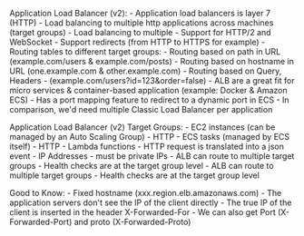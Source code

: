 Application Load Balancer (v2):
    - Application load balancers is layer 7 (HTTP)
    - Load balancing to multiple http applications across machines (target groups)
    - Load balancing to multiple
    - Support for HTTP/2 and WebSocket
    - Support redirects (from HTTP to HTTPS for example)
    - Routing tables to different target groups:
        - Routing based on path in URL (example.com/users & example.com/posts)
        - Routing based on hostname in URL (one.example.com & other.example.com)
        - Routing based on Query, Headers
        - (example.com/users?id=123&order=false)
    - ALB are a great fit for micro services & container-based application (example: Docker & Amazon ECS)
    - Has a port mapping feature to redirect to a dynamic port in ECS
    - In comparison, we'd need multiple Classic Load Balancer per application

Application Load Balancer (v2)
Target Groups:
    - EC2 instances (can be managed by an Auto Scaling Group) - HTTP
    - ECS tasks (managed by ECS itself) - HTTP
    - Lambda functions - HTTP request is translated into a json event
    - IP Addresses - must be private IPs
    - ALB can route to multiple target groups
    - Health checks are at the target group level
    - ALB can route to multiple target groups
    - Health checks are at the target group level

Good to Know:
    - Fixed hostname (xxx.region.elb.amazonaws.com)
    - The application servers don't see the IP of the client directly
        - The true IP of the client is inserted in the header X-Forwarded-For
        - We can also get Port (X-Forwarded-Port) and proto (X-Forwarded-Proto)